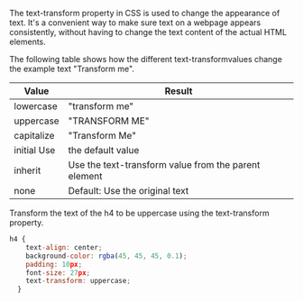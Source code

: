 The text-transform property in CSS is used to change the appearance of text. It's a convenient way to make sure text on a webpage appears consistently, without having to change the text content of the actual HTML elements.

The following table shows how the different text-transformvalues change the example text "Transform me".

| Value	| Result |
| ------ | ----- |
| lowercase	| "transform me" |
| uppercase |	"TRANSFORM ME" |
| capitalize |	"Transform Me" |
| initial	Use | the default value |
| inherit |	Use the text-transform value from the parent element |
| none	| Default: Use the original text |

Transform the text of the h4 to be uppercase using the text-transform property.

```js
h4 {
    text-align: center;
    background-color: rgba(45, 45, 45, 0.1);
    padding: 10px;
    font-size: 27px;
    text-transform: uppercase;
  }
